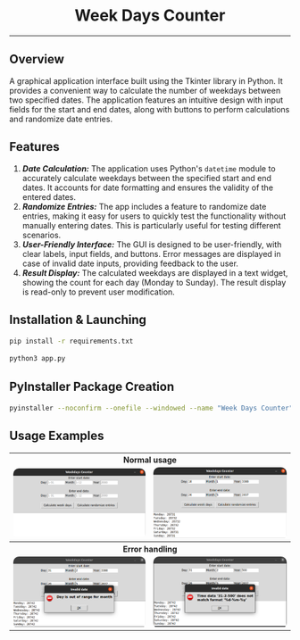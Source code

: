 <h1 style="display: flex; justify-content: center">Week Days Counter</h1>

---

## Overview

A graphical application interface built using the Tkinter library in Python.
It provides a convenient way to calculate the number of weekdays between two specified dates.
The application features an intuitive design with input fields for the start and end dates,
along with buttons to perform calculations and randomize date entries.

## Features

1. ***Date Calculation:*** The application uses Python's `datetime` module to accurately calculate weekdays between
   the specified start and end dates. It accounts for date formatting and ensures the validity of the entered dates.
2. ***Randomize Entries:*** The app includes a feature to randomize date entries, making it easy for users to quickly
   test the functionality without manually entering dates. This is particularly useful for testing different scenarios.
3. ***User-Friendly Interface:*** The GUI is designed to be user-friendly, with clear labels, input fields,
   and buttons. Error messages are displayed in case of invalid date inputs, providing feedback to the user.
4. ***Result Display:*** The calculated weekdays are displayed in a text widget, showing the count for each day
   (Monday to Sunday). The result display is read-only to prevent user modification.

## Installation & Launching

```sh
pip install -r requirements.txt
```

```sh
python3 app.py
```

## PyInstaller Package Creation

```sh
pyinstaller --noconfirm --onefile --windowed --name "Week Days Counter" app.py
```

## Usage Examples

<table>
    <tr>
        <th colspan="2">Normal usage</th>
    </tr>
    <tr>
        <td>
          <div style="text-align:center; border-radius: 10px; overflow: hidden; margin: 0 auto;">
            <img src="app_example/on_startup.png" style="width: 100%; height: 100%; object-fit: cover;" alt="">
          </div>
        </td>
        <td>
          <div style="text-align:center; border-radius: 10px; overflow: hidden; margin: 0 auto;">
            <img src="app_example/randomized_values.png" style="width: 100%; height: 100%; object-fit: cover;" alt="">
          </div>
        </td>
    </tr>
    <tr>
        <th colspan="2">Error handling</th>
    </tr>
    <tr>
        <td>
          <div style="text-align:center; border-radius: 10px; overflow: hidden; margin: 0 auto;">
            <img src="app_example/invalid_day_value.png" style="width: 100%; height: 100%; object-fit: cover;" alt="">
          </div>
        </td>
        <td>
          <div style="text-align:center; border-radius: 10px; overflow: hidden; margin: 0 auto;">
            <img src="app_example/invalid_year_value.png" style="width: 100%; height: 100%; object-fit: cover;" alt="">
          </div>
        </td>
    </tr>
</table>

[//]: # (![invalid_day_value.png]&#40;app_example%2Finvalid_day_value.png&#41;)